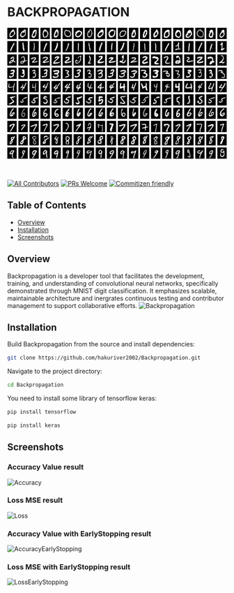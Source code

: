 <h1>
  BACKPROPAGATION
</h1>
<p align="center">
  <a href="">
    <img src="images-result\MNIST_dataset_example.png" height="300px">
  </a>
</p>

&nbsp;

[![All Contributors](https://img.shields.io/badge/all_contributors-73-orange.svg?style=flat-square)](./CONTRIBUTORS.md)
[![PRs Welcome](https://img.shields.io/badge/PRs-welcome-brightgreen.svg?style=flat-square)](http://makeapullrequest.com)
[![Commitizen friendly](https://img.shields.io/badge/commitizen-friendly-brightgreen.svg?style=flat-square)](http://commitizen.github.io/cz-cli/)

## Table of Contents

- [Overview](#Overview)
- [Installation](#Installation)
- [Screenshots](#Screenshots)

<!-- END doctoc generated TOC please keep comment here to allow auto update -->

## Overview

Backpropagation is a developer tool that facilitates the development, training, and understanding of convolutional neural networks, specifically demonstrated through MNIST digit classification. It emphasizes scalable, maintainable architecture and inergrates continuous testing and contributor management to support collaborative efforts.
![Backpropagation](https://github.com/user-attachments/assets/942d297a-3aa2-4fdd-863d-099e0fe2ca3f)

## Installation

Build Backpropagation from the source and install dependencies:

```bash
git clone https://github.com/hakuriver2002/Backpropagation.git
```

Navigate to the project directory:

```bash
cd Backpropagation
```

You need to install some library of tensorflow keras:

```bash
pip install tensorflow
```

```bash
pip install keras
```

## Screenshots
### Accuracy Value result
![Accuracy](https://github.com/user-attachments/assets/3d452a7f-d6b1-45de-b4b1-246090b7b3b7)

### Loss MSE result
![Loss](https://github.com/user-attachments/assets/6d8e8412-9c0e-4f43-bc0a-9d6ea0a3c514)


### Accuracy Value with EarlyStopping result
![AccuracyEarlyStopping](https://github.com/user-attachments/assets/c68802af-8385-4a9b-a14a-2a606c30335c)

### Loss MSE with EarlyStopping result
![LossEarlyStopping](https://github.com/user-attachments/assets/89b60f89-0974-423e-96b1-1211405c61e1)

